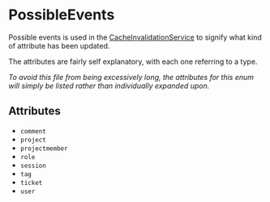 PossibleEvents
==============

Possible events is used in the [CacheInvalidationService]() to signify what kind of attribute has been updated.

The attributes are fairly self explanatory, with each one referring to a type.

*To avoid this file from being excessively long, the attributes for this enum will simply be listed rather than individually expanded upon.*

## Attributes

- `comment`
- `project`
- `projectmember`
- `role`
- `session`
- `tag`
- `ticket`
- `user`